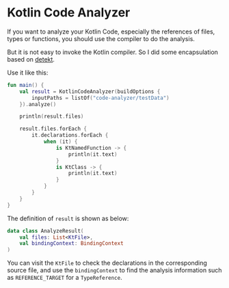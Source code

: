 # Kotlin Code Analyzer

If you want to analyze your Kotlin Code, especially the references of files, types or functions, you should use the compiler to do the analysis.

But it is not easy to invoke the Kotlin compiler. So I did some encapsulation based on [detekt](https://github.com/detekt/detekt).

Use it like this:

```kotlin
fun main() {
    val result = KotlinCodeAnalyzer(buildOptions {
        inputPaths = listOf("code-analyzer/testData")
    }).analyze()

    println(result.files)

    result.files.forEach {
        it.declarations.forEach {
            when (it) {
                is KtNamedFunction -> {
                    println(it.text)
                }
                is KtClass -> {
                    println(it.text)
                }
            }
        }
    }
}
```

The definition of `result` is shown as below:

```kotlin
data class AnalyzeResult(
    val files: List<KtFile>,
    val bindingContext: BindingContext
)
```

You can visit the `KtFile` to check the declarations in the corresponding source file, and use the `bindingContext` to find the analysis information such as `REFERENCE_TARGET` for a `TypeReference`.